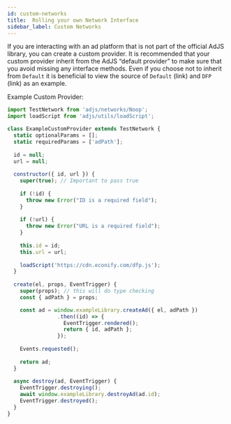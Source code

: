```yaml
---
id: custom-networks
title:  Rolling your own Network Interface
sidebar_label: Custom Networks
---
```


<!-- # Rolling your own Network Interface -->
If you are interacting with an ad platform that is not part of the official AdJS library, you can create a custom provider. It is recommended that your custom provider inherit from the AdJS “default provider” to make sure that you avoid missing any interface methods. Even if you choose not to inherit from `Default` it is beneficial to view the source of `Default` (link) and `DFP` (link) as an example.

Example Custom Provider:

```js
import TestNetwork from 'adjs/networks/Noop';
import loadScript from 'adjs/utils/loadScript';

class ExampleCustomProvider extends TestNetwork {
  static optionalParams = [];
  static requiredParams = ['adPath'];
  
  id = null;
  url = null;
  
  constructor({ id, url }) {
    super(true); // Important to pass true
      
    if (!id) {
      throw new Error("ID is a required field");
    }
    
    if (!url) {
      throw new Error("URL is a required field");
    }
    
    this.id = id;
    this.url = url;
    
    loadScript('https://cdn.econify.com/dfp.js');
  }
  
  create(el, props, EventTrigger) {
    super(props); // this will do type checking
    const { adPath } = props;

    const ad = window.exampleLibrary.createAd({ el, adPath })
                .then((id) => {
                  EventTrigger.rendered();
                  return { id, adPath };
                });
                
    Events.requested();
    
    return ad;
  }
  
  async destroy(ad, EventTrigger) {
    EventTrigger.destroying();
    await window.exampleLibrary.destroyAd(ad.id);
    EventTrigger.destroyed();
  }
} 
```

